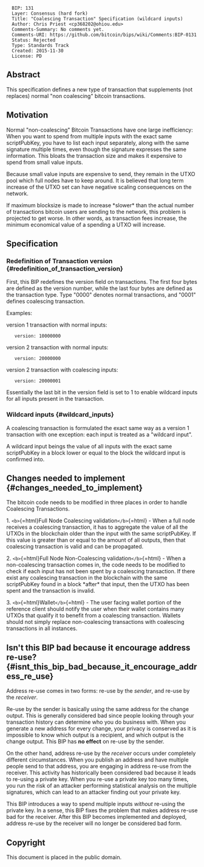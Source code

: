       BIP: 131
      Layer: Consensus (hard fork)
      Title: "Coalescing Transaction" Specification (wildcard inputs)
      Author: Chris Priest <cp368202@ohiou.edu>
      Comments-Summary: No comments yet.
      Comments-URI: https://github.com/bitcoin/bips/wiki/Comments:BIP-0131
      Status: Rejected
      Type: Standards Track
      Created: 2015-11-30
      License: PD

## Abstract

This specification defines a new type of transaction that supplements
(not replaces) normal \"non coalescing\" bitcoin transactions.

## Motivation

Normal \"non-coalescing\" Bitcoin Transactions have one large
inefficiency: When you want to spend from multiple inputs with the exact
same scriptPubKey, you have to list each input separately, along with
the same signature multiple times, even though the signature expresses
the same information. This bloats the transaction size and makes it
expensive to spend from small value inputs.

Because small value inputs are expensive to send, they remain in the
UTXO pool which full nodes have to keep around. It is believed that long
term increase of the UTXO set can have negative scaling consequences on
the network.

If maximum blocksize is made to increase \*slower\* than the actual
number of transactions bitcoin users are sending to the network, this
problem is projected to get worse. In other words, as transaction fees
increase, the minimum economical value of a spending a UTXO will
increase.

## Specification

### Redefinition of Transaction version {#redefinition_of_transaction_version}

First, this BIP redefines the version field on transactions. The first
four bytes are defined as the version number, while the last four bytes
are defined as the transaction type. Type \"0000\" denotes normal
transactions, and \"0001\" defines coalescing transaction.

Examples:

version 1 transaction with normal inputs:

`   version: 10000000`

version 2 transaction with normal inputs:

`   version: 20000000`

version 2 transaction with coalescing inputs:

`   version: 20000001`

Essentially the last bit in the version field is set to 1 to enable
wildcard inputs for all inputs present in the transaction.

### Wildcard inputs {#wildcard_inputs}

A coalescing transaction is formulated the exact same way as a version 1
transaction with one exception: each input is treated as a \"wildcard
input\".

A wildcard input beings the value of all inputs with the exact same
scriptPubKey in a block lower or equal to the block the wildcard input
is confirmed into.

## Changes needed to implement {#changes_needed_to_implement}

The bitcoin code needs to be modified in three places in order to handle
Coalescing Transactions.

1\. `<b>`{=html}Full Node Coalescing validation`</b>`{=html} - When a
full node receives a coalescing transaction, it has to aggregate the
value of all the UTXOs in the blockchain older than the input with the
same scriptPubKey. If this value is greater than or equal to the amount
of all outputs, then that coalescing transaction is valid and can be
propagated.

2\. `<b>`{=html}Full Node Non-Coalescing validation`</b>`{=html} - When
a non-coalescing transaction comes in, the code needs to be modified to
check if each input has not been spent by a coalescing transaction. If
there exist any coalescing transaction in the blockchain with the same
scriptPubKey found in a block \*after\* that input, then the UTXO has
been spent and the transaction is invalid.

3\. `<b>`{=html}Wallet`</b>`{=html} - The user facing wallet portion of
the reference client should notify the user when their wallet contains
many UTXOs that qualify it to benefit from a coalescing transaction.
Wallets should not simply replace non-coalescing transactions with
coalescing transactions in all instances.

## Isn\'t this BIP bad because it encourage address re-use? {#isnt_this_bip_bad_because_it_encourage_address_re_use}

Address re-use comes in two forms: re-use by the *sender*, and re-use by
the *receiver*.

Re-use by the sender is basically using the same address for the change
output. This is generally considered bad since people looking through
your transaction history can determine who you do business with. When
you generate a new address for every change, your privacy is conserved
as it is impossible to know which output is a recipient, and which
output is the change output. This BIP has **no effect** on re-use by the
sender.

On the other hand, address re-use by the *receiver* occurs under
completely different circumstances. When you publish an address and have
multiple people send to that address, you are engaging in address re-use
from the receiver. This activity has historically been considered bad
because it leads to re-using a private key. When you re-use a private
key too many times, you run the risk of an attacker performing
statistical analysis on the multiple signatures, which can lead to an
attacker finding out your private key.

This BIP introduces a way to spend multiple inputs *without* re-using
the private key. In a sense, this BIP fixes the problem that makes
address re-use bad for the receiver. After this BIP becomes implemented
and deployed, address re-use by the receiver will no longer be
considered bad form.

## Copyright

This document is placed in the public domain.
